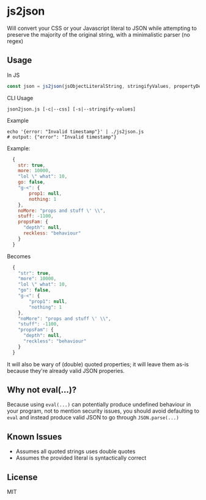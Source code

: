 # js2json
Will convert your CSS or your Javascript literal to JSON while attempting to preserve the majority of the original string, with a minimalistic parser (no regex)

## Usage
In JS
```js
const json = js2json(jsObjectLiteralString, stringifyValues, propertyDelimeter, transformDelimeter);
```

CLI Usage
```shell
json2json.js [-c|--css] [-s|--stringify-values]
```

Example
```shell
echo '{error: "Invalid timestamp"}' | ./js2json.js
# output: {"error": "Invalid timestamp"}
```

Example:
```js
  {
    str: true,
    more: 10000,
    "lol \" what": 10,
    go: false,
    "g-<": {
        prop1: null,
        nothing: 1
    },
    noMore: "props and stuff \' \\",
    stuff: -1100,
    propsFam: {
      "depth": null,
      reckless: "behaviour"
    }
  }
```
Becomes
```js
  {
    "str": true,
    "more": 10000,
    "lol \" what": 10,
    "go": false,
    "g-<": {
        "prop1": null,
        "nothing": 1
    },
    "noMore": "props and stuff \' \\",
    "stuff": -1100,
    "propsFam": {
      "depth": null,
      "reckless": "behaviour"
    }
  }
```
It will also be wary of (double) quoted properties; it will leave them as-is because they're already valid JSON properies.

## Why not eval(...)?
Because using `eval(...)` can potentially produce undefined behaviour in your program, not to mention security issues, you should avoid defaulting to `eval` and instead produce valid JSON to go through `JSON.parse(...)`

## Known Issues
 - Assumes all quoted strings uses double quotes
 - Assumes the provided literal is syntactically correct

## License
MIT

